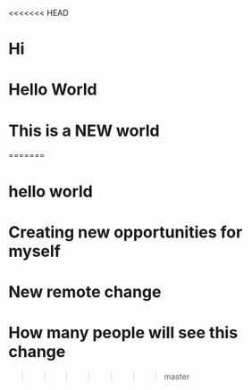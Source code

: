 <<<<<<< HEAD
# Hi
# Hello World

# This is a NEW world
=======
# hello world
# Creating new opportunities for myself

# New remote change

# How many people will see this change
>>>>>>> master
